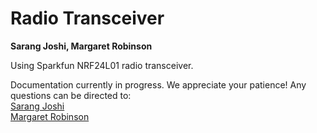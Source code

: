 Radio Transceiver
=================
<b> Sarang Joshi, Margaret Robinson </b>
<p>
Using Sparkfun NRF24L01 radio transceiver. </p>

<p>
Documentation currently in progress. We appreciate your patience! Any questions can be directed to: <br>
<a href="mailto:s-sjoshi@lwsd.org">Sarang Joshi</a> <br>
<a href="mailto:s-marrobinson@lwsd.org">Margaret Robinson</a>
</p>
